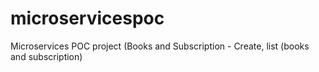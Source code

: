 # microservicespoc
Microservices POC project (Books and Subscription - Create, list (books and subscription)
